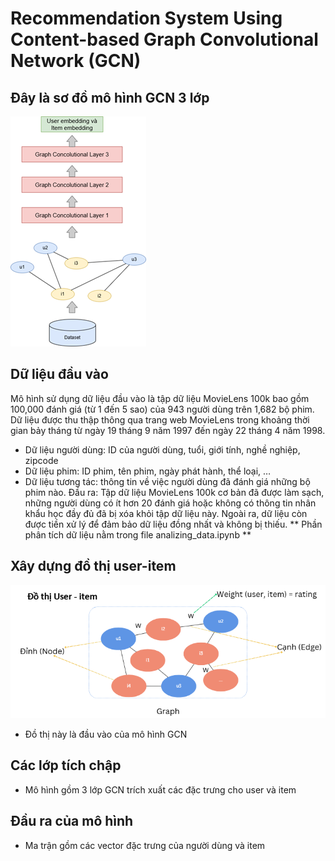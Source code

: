 # Recommendation System Using Content-based Graph Convolutional Network (GCN)
## Đây là sơ đồ mô hình GCN 3 lớp
![alt text](./image/SoDoMoHinh.png)
## Dữ liệu đầu vào
Mô hình sử dụng dữ liệu đầu vào là tập dữ liệu MovieLens 100k bao gồm 100,000 đánh giá (từ 1 đến 5 sao) của 943 người dùng trên 1,682 bộ phim. Dữ liệu được thu thập thông qua trang web MovieLens trong khoảng thời gian bảy tháng từ ngày 19 tháng 9 năm 1997 đến ngày 22 tháng 4 năm 1998.
- Dữ liệu người dùng: ID của người dùng, tuổi, giới tính, nghề nghiệp, zipcode
- Dữ liệu phim: ID phim, tên phim, ngày phát hành, thể loại, …
- Dữ liệu tương tác: thông tin về việc người dùng đã đánh giá những bộ phim nào.
Đầu ra: Tập dữ liệu MovieLens 100k cơ bản đã được làm sạch, những người dùng có ít hơn 20 đánh giá hoặc không có thông tin nhân khẩu học đầy đủ đã bị xóa khỏi tập dữ liệu này. Ngoài ra, dữ liệu còn được tiền xử lý để đảm bảo dữ liệu đồng nhất và không bị thiếu. 
** Phần phân tích dữ liệu nằm trong file analizing_data.ipynb **
## Xây dựng đồ thị user-item
![alt text](./image/Graph_user_item.png)
- Đồ thị này là đầu vào của mô hình GCN
## Các lớp tích chập
- Mô hình gồm 3 lớp GCN trích xuất các đặc trưng cho user và item
## Đầu ra của mô hình
- Ma trận gồm các vector đặc trưng của người dùng và item